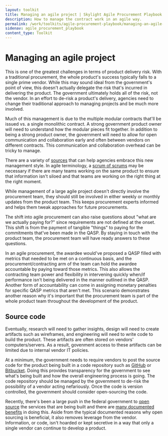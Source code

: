 ```yaml
---
layout: toolkit
title: Managing an agile project | Skylight Agile Procurement Playbook
description: How to manage the contract work in an agile way.
permalink: /work/toolkits/agile-procurement-playbook/managing-an-agile-project/
sidenav: agile_procurement_playbook
content_type: Toolkit
---
```


# Managing an agile project

This is one of the greatest challenges in terms of product delivery risk. With a traditional procurement, the whole product's success typically falls to a single prime vendor. While this may sound ideal from the government's point of view, this doesn't actually delegate the risk that's incurred in delivering the product. The government ultimately holds all of the risk, not the vendor. In an effort to de-risk a product's delivery, agencies need to change their traditional approach to managing projects and be much more involved.

Much of this management is due to the multiple modular contracts that'll be issued vs. a single monolithic contract. A strong government product owner will need to understand how the modular pieces fit together. In addition to being a strong product owner, the government will need to allow for open communication and collaboration early and often between vendors on different contracts. This communication and collaboration overhead can be tricky to manage.

There are a variety of [sources](https://www.amazon.com/Team-Teams-Rules-Engagement-Complex/dp/1591847486) that can help agencies embrace this new management style. In agile terminology, a [scrum of scrums](https://www.agilest.org/scaled-agile/scrum-of-scrums/) may be necessary if there are many teams working on the same product to ensure that information isn't siloed and that teams are working on the right thing at the right moment.

While management of a large agile project doesn't directly involve the procurement team, they should still be involved in either weekly or monthly updates from the product team. This keeps procurement experts informed and helps them tweak approaches for future procurements.

The shift into agile procurement can also raise questions about "what are we actually paying for?" since requirements are not defined at the onset. This shift is from the payment of tangible "things" to paying for the commitments that've been made in the QASP. By staying in touch with the product team, the procurement team will have ready answers to these questions.

In an agile procurement, the awardee would've proposed a QASP filled with metrics that needed to be met on a continuous basis, and the procurement/contracting arm of the team can hold the awardee accountable by paying toward those metrics. This also allows the contracting team power and flexibility in intervening quickly when/if performance isn't being delivered in the manner outlined in the QASP. Another form of accountability can come in assigning monetary penalties for specific QASP metrics that aren't met. This scenario demonstrates another reason why it's important that the procurement team is part of the whole product team throughout the development of the product.

## Source code

Eventually, research will need to gather insights, design will need to create artifacts such as wireframes, and engineering will need to write code to build the product. These artifacts are often stored on vendors' computers/servers. As a result, govenment access to these artifacts can be limited due to internal vendor IT policies.

At a minimum, the government needs to require vendors to post the source code for the product being built in a code repository such as [GitHub](https://github.com/) or [Bitbucket](https://bitbucket.org/). Doing this provides transparency for the government to see what's being built and how the overall engineering process is going. The code repository should be managed by the government to de-risk the possibility of a vendor acting nefariously. Once the code is version controlled, the government should consider open-sourcing the code.

Recently, there's been a large push in the federal government to [open source](https://code.gov/) the services that are being built and there are [many documented benefits](https://18f.gsa.gov/2015/01/16/open-source-for-good-government/) in doing this. Aside from the typical documented reasons why open sourcing is beneficial, it also removes leverage from the vendor. Information, or code, isn't hoarded or kept secretive in a way that only a single vendor can continue to develop a product.
